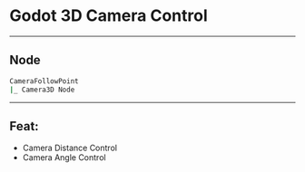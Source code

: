 # Godot 3D Camera Control

---

## Node

```bash
CameraFollowPoint
|_ Camera3D Node
```
---

## Feat:

- Camera Distance Control
- Camera Angle Control
